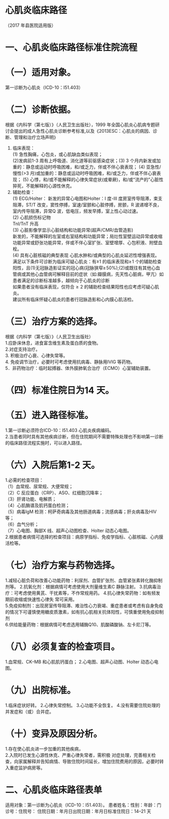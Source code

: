# 心肌炎临床路径  
（2017 年县医院适用版）  
# 一、心肌炎临床路径标准住院流程  
# （一）适用对象。  
第一诊断为心肌炎（ICD-10：I51.403）  
# （二）诊断依据。  
根据《内科学（第七版）》（人民卫生出版社），1999 年全国心肌炎心肌病专题研讨会提出的成人急性心肌炎诊断参考标准,以及《2013ESC：心肌炎的病因、诊断、管理和治疗立场声明》  
1. 临床表现：  
(1) 急性胸痛，心包炎，或心肌缺血类似表现；  
(2)发病前1-3 周有上呼吸道、消化道等前驱感染症状；(3) 3 个月内新发或加重的：静息或运动时呼吸困难，和/或乏力，伴或不伴心衰表现；   (4) 亚急性/慢性(>3 月)或加重的：静息或运动时呼吸困难，和/或乏力，伴或不伴心衰表现；   (5) 心悸，和/或不能解释的心律失常症状(或晕厥)，和/或“流产的”心脏性猝死，不能解释的心源性休克。  
2. 辅助检查：  
(1) ECG/Holter： 新发的异常心电图和Holter：I 度-III 度房室传导阻滞，束支阻滞，ST/T 改变，窦性停搏，室速/室颤和心脏停搏，房颤，R 波递增不良，室内传导阻滞，异常Q 波，低电压，频发早搏，室上性心动过速。  
(2) 心肌损伤标记物  
TnI/TnT 升高  
(3) 心脏影像学显示心脏结构和功能异常(超声/CMR/血管造影)  
新发的，不能解释的左室或右室结构和功能异常；局灶性室壁运动异常或收缩功能异常或舒张功能异常，伴或不伴心室扩张、室壁增厚、心包积液、附壁血栓。  
(4) 具有心脏核磁的典型表现  心肌水肿和/或典型的心肌炎延迟性增强表现。  
满足以下条件可诊断为临床可疑心肌炎：有≥1 的临床表现和$\geqslant\!1$ 个的辅助检查阳性，且(1)无冠脉造影证实的冠心病(冠脉狭窄$\geqslant\!50\%)$;(2)或既往有其他心血管病或其他心血管病可解释目前的症状（如:瓣膜病，先天性心脏病，甲亢）如患者满足的诊断标准越多，越倾向于心肌炎的诊断  
如果患者没有临床表现，仅符合${\geqslant}2$ 的辅助检查结果阳性也应考虑可疑心肌炎。  
建议所有临床怀疑心肌炎的患者行冠脉造影和心内膜心肌活检。  
# （三）治疗方案的选择。  
根据《内科学（第七版）》（人民卫生出版社）  
1.应卧床休息，进食富含维生素及蛋白质的食物。  
2.对症支持治疗。  
3. 积极治疗心衰、心律失常等。  
4. 免疫调节治疗，必要时可考虑使用抗病毒、静脉用IVIG 等药物。  
5．非药物治疗：临时起搏器、体外膜肺氧合治疗（ECMO）心室辅助装置。  
# （四）标准住院日为14 天。  
# （五）进入路径标准。  
1.第一诊断必须符合ICD-10：I51.403 心肌炎疾病编码。  
2.当患者同时具有其他疾病诊断，但在住院期间不需要特殊处理也不影响第一诊断的临床路径流程实施时，可以进入路径。  
# （六）入院后第1-2 天。  
1.必需的检查项目：  
（1）血常规、尿常规、大便常规；  
（2）C 反应蛋白（CRP）、ASO、红细胞沉降率；  
（3）肝肾功能、电解质；  
（4）心肌酶谱及肌钙蛋白检测；  
（5）病毒IgM 检测：柯萨奇病毒及其他肠道病毒；流感病毒；肝炎病毒及HIV 等；  
（6）血气分析；  
（7）心电图、胸部X 线、超声心动图检查、Holter 动态心电图。  
2.根据患者病情可选择的检查项目：病原学指标、免疫学指标、心脏核磁、心内膜活检等。  
# （七）治疗方案与药物选择。  
1.减轻心脏负荷和改善心功能药物：利尿剂、血管扩张剂、血管紧张素转化酶抑制剂等。 2.抗氧化剂：根据病情可考虑使用大剂量维生素C 静脉注射。 3.抗病毒治疗：可考虑使用黄芪、干扰素等，不作常规用药。 4.抗心律失常药物：如有频发期前收缩或快速性心律失 常可采用。  
5.免疫抑制剂：出现房室传导阻滞、难治性心力衰竭、重症患者或考虑有自身免疫的情况下可谨慎使用糖皮质激素，如有抗心肌相关抗体阳性，可慎重使用免疫抑制剂  
6.供给能量药物：根据病情可考虑选用辅酶Q10、肌酸磷酸钠、左卡尼汀等。  
# （八）必须复查的检查项目。  
1.血常规、CK–MB 和心肌肌钙蛋白； 2.心电图、超声心动图、Holter 动态心电图。  
# （九）出院标准。  
1.临床症状好转。 2.心律失常控制。 3.心功能不全恢复。 4.没有需要住院处理的并发症和（或）合并症。  
# （十）变异及原因分析。  
1.存在使心肌炎进一步加重的其他疾病，  
2.入院时已发生心源性休克、严重心律失常者，需积极 对症处理，完善相关检查，向家属解释并告知病情、导致住院时间延长，增加住院费用的原因，必要时转入重症监护病房等。  
# 二、心肌炎临床路径表单  
适用对象：第一诊断为心肌炎（ICD-10：I51.403）。 患者姓名：性别：年龄：门诊号：住院号： 住院日期：年月日出院日期：年月日标准住院日：14–21 天  

